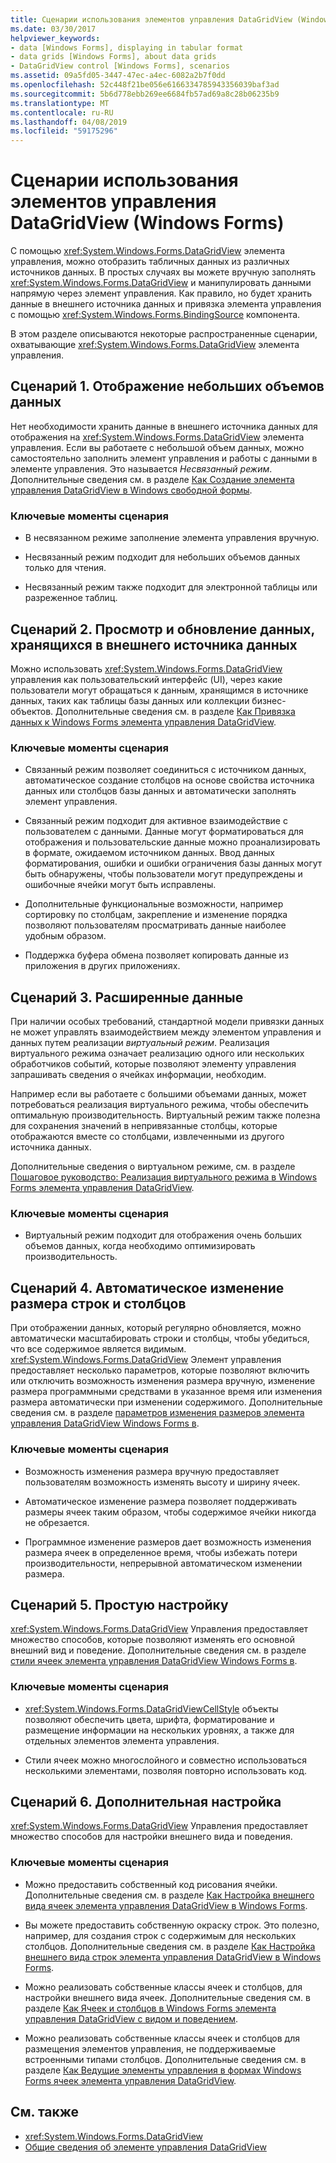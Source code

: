 ```yaml
---
title: Сценарии использования элементов управления DataGridView (Windows Forms)
ms.date: 03/30/2017
helpviewer_keywords:
- data [Windows Forms], displaying in tabular format
- data grids [Windows Forms], about data grids
- DataGridView control [Windows Forms], scenarios
ms.assetid: 09a5fd05-3447-47ec-a4ec-6082a2b7f0dd
ms.openlocfilehash: 52c448f21be056e6166334785943356039baf3ad
ms.sourcegitcommit: 5b6d778ebb269ee6684fb57ad69a8c28b06235b9
ms.translationtype: MT
ms.contentlocale: ru-RU
ms.lasthandoff: 04/08/2019
ms.locfileid: "59175296"
---
```

# <a name="datagridview-control-scenarios-windows-forms"></a>Сценарии использования элементов управления DataGridView (Windows Forms)
С помощью <xref:System.Windows.Forms.DataGridView> элемента управления, можно отобразить табличных данных из различных источников данных. В простых случаях вы можете вручную заполнять <xref:System.Windows.Forms.DataGridView> и манипулировать данными напрямую через элемент управления. Как правило, но будет хранить данные в внешнего источника данных и привязка элемента управления с помощью <xref:System.Windows.Forms.BindingSource> компонента.  
  
 В этом разделе описываются некоторые распространенные сценарии, охватывающие <xref:System.Windows.Forms.DataGridView> элемента управления.  
  
## <a name="scenario-1-displaying-small-amounts-of-data"></a>Сценарий 1. Отображение небольших объемов данных  
 Нет необходимости хранить данные в внешнего источника данных для отображения на <xref:System.Windows.Forms.DataGridView> элемента управления. Если вы работаете с небольшой объем данных, можно самостоятельно заполнить элемент управления и работы с данными в элементе управления. Это называется *Несвязанный режим*. Дополнительные сведения см. в разделе [Как Создание элемента управления DataGridView в Windows свободной формы](how-to-create-an-unbound-windows-forms-datagridview-control.md).  
  
### <a name="scenario-key-points"></a>Ключевые моменты сценария  
  
-   В несвязанном режиме заполнение элемента управления вручную.  
  
-   Несвязанный режим подходит для небольших объемов данных только для чтения.  
  
-   Несвязанный режим также подходит для электронной таблицы или разреженное таблиц.  
  
## <a name="scenario-2-viewing-and-updating-data-stored-in-an-external-data-source"></a>Сценарий 2. Просмотр и обновление данных, хранящихся в внешнего источника данных  
 Можно использовать <xref:System.Windows.Forms.DataGridView> управления как пользовательский интерфейс (UI), через какие пользователи могут обращаться к данным, хранящимся в источнике данных, таких как таблицы базы данных или коллекции бизнес-объектов. Дополнительные сведения см. в разделе [Как Привязка данных к Windows Forms элемента управления DataGridView](how-to-bind-data-to-the-windows-forms-datagridview-control.md).  
  
### <a name="scenario-key-points"></a>Ключевые моменты сценария  
  
-   Связанный режим позволяет соединиться с источником данных, автоматическое создание столбцов на основе свойства источника данных или столбцов базы данных и автоматически заполнять элемент управления.  
  
-   Связанный режим подходит для активное взаимодействие с пользователем с данными. Данные могут форматироваться для отображения и пользовательские данные можно проанализировать в формате, ожидаемом источником данных. Ввод данных форматирования, ошибки и ошибки ограничения базы данных могут быть обнаружены, чтобы пользователи могут предупреждены и ошибочные ячейки могут быть исправлены.  
  
-   Дополнительные функциональные возможности, например сортировку по столбцам, закрепление и изменение порядка позволяют пользователям просматривать данные наиболее удобным образом.  
  
-   Поддержка буфера обмена позволяет копировать данные из приложения в других приложениях.  
  
## <a name="scenario-3-advanced-data"></a>Сценарий 3. Расширенные данные  
 При наличии особых требований, стандартной модели привязки данных не может управлять взаимодействием между элементом управления и данных путем реализации *виртуальный режим*. Реализация виртуального режима означает реализацию одного или нескольких обработчиков событий, которые позволяют элементу управления запрашивать сведения о ячейках информации, необходим.  
  
 Например если вы работаете с большими объемами данных, может потребоваться реализация виртуального режима, чтобы обеспечить оптимальную производительность. Виртуальный режим также полезна для сохранения значений в непривязанные столбцы, которые отображаются вместе со столбцами, извлеченными из другого источника данных.  
  
 Дополнительные сведения о виртуальном режиме, см. в разделе [Пошаговое руководство: Реализация виртуального режима в Windows Forms элемента управления DataGridView](implementing-virtual-mode-wf-datagridview-control.md).  
  
### <a name="scenario-key-points"></a>Ключевые моменты сценария  
  
-   Виртуальный режим подходит для отображения очень больших объемов данных, когда необходимо оптимизировать производительность.  
  
## <a name="scenario-4-automatically-resizing-rows-and-columns"></a>Сценарий 4. Автоматическое изменение размера строк и столбцов  
 При отображении данных, который регулярно обновляется, можно автоматически масштабировать строки и столбцы, чтобы убедиться, что все содержимое является видимым. <xref:System.Windows.Forms.DataGridView> Элемент управления предоставляет несколько параметров, которые позволяют включить или отключить возможность изменения размера вручную, изменение размера программными средствами в указанное время или изменения размера автоматически при изменении содержимого. Дополнительные сведения см. в разделе [параметров изменения размеров элемента управления DataGridView Windows Forms в](sizing-options-in-the-windows-forms-datagridview-control.md).  
  
### <a name="scenario-key-points"></a>Ключевые моменты сценария  
  
-   Возможность изменения размера вручную предоставляет пользователям возможность изменять высоту и ширину ячеек.  
  
-   Автоматическое изменение размера позволяет поддерживать размеры ячеек таким образом, чтобы содержимое ячейки никогда не обрезается.  
  
-   Программное изменение размеров дает возможность изменения размера ячеек в определенное время, чтобы избежать потери производительности, непрерывной автоматическом изменении размера.  
  
## <a name="scenario-5-simple-customization"></a>Сценарий 5. Простую настройку  
 <xref:System.Windows.Forms.DataGridView> Управления предоставляет множество способов, которые позволяют изменять его основной внешний вид и поведение. Дополнительные сведения см. в разделе [стили ячеек элемента управления DataGridView Windows Forms в](cell-styles-in-the-windows-forms-datagridview-control.md).  
  
### <a name="scenario-key-points"></a>Ключевые моменты сценария  
  
-   <xref:System.Windows.Forms.DataGridViewCellStyle> объекты позволяют обеспечить цвета, шрифта, форматирование и размещение информации на нескольких уровнях, а также для отдельных элементов элемента управления.  
  
-   Стили ячеек можно многослойного и совместно использоваться несколькими элементами, позволяя повторно использовать код.  
  
## <a name="scenario-6-advanced-customization"></a>Сценарий 6. Дополнительная настройка  
 <xref:System.Windows.Forms.DataGridView> Управления предоставляет множество способов для настройки внешнего вида и поведения.  
  
### <a name="scenario-key-points"></a>Ключевые моменты сценария  
  
-   Можно предоставить собственный код рисования ячейки. Дополнительные сведения см. в разделе [Как Настройка внешнего вида ячеек элемента управления DataGridView в Windows Forms](customize-the-appearance-of-cells-in-the-datagrid.md).  
  
-   Вы можете предоставить собственную окраску строк. Это полезно, например, для создания строк с содержимым для нескольких столбцов. Дополнительные сведения см. в разделе [Как Настройка внешнего вида строк элемента управления DataGridView в Windows Forms](customize-the-appearance-of-rows-in-the-datagrid.md).  
  
-   Можно реализовать собственные классы ячеек и столбцов, для настройки внешнего вида ячеек. Дополнительные сведения см. в разделе [Как Ячеек и столбцов в Windows Forms элемента управления DataGridView с видом и поведением](customize-cells-and-columns-in-the-datagrid-by-extending-behavior.md).  
  
-   Можно реализовать собственные классы ячеек и столбцов для размещения элементов управления, не поддерживаемые встроенными типами столбцов. Дополнительные сведения см. в разделе [Как Ведущие элементы управления в формах Windows Forms ячеек элемента управления DataGridView](how-to-host-controls-in-windows-forms-datagridview-cells.md).  
  
## <a name="see-also"></a>См. также

- <xref:System.Windows.Forms.DataGridView>
- [Общие сведения об элементе управления DataGridView](datagridview-control-overview-windows-forms.md)

